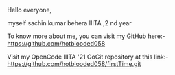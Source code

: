 Hello everyone,

myself sachin kumar behera
IIITA ,2 nd year


To know more about me, you can visit my GitHub here:-
https://github.com/hotblooded058

Visit my OpenCode IIITA '21 GoGit repository at this link:-
https://github.com/hotblooded058/firstTime.git